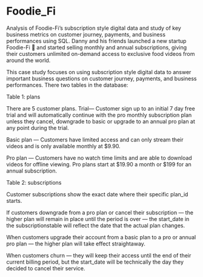 # Foodie_Fi
Analysis of Foodie-Fi’s subscription style digital data and study of key business metrics on customer journey, payments, and business performances using SQL.
Danny and his friends launched a new startup Foodie-Fi 🥑 and started selling monthly and annual subscriptions, giving their customers unlimited on-demand access to exclusive food videos from around the world.


This case study focuses on using subscription style digital data to answer important business questions on customer journey, payments, and business performances.
There two tables in the database: 


Table 1: plans

There are 5 customer plans.
Trial— Customer sign up to an initial 7 day free trial and will automatically continue with the pro monthly subscription plan unless they cancel, downgrade to basic or upgrade to an annual pro plan at any point during the trial.

Basic plan — Customers have limited access and can only stream their videos and is only available monthly at $9.90.

Pro plan — Customers have no watch time limits and are able to download videos for offline viewing. Pro plans start at $19.90 a month or $199 for an annual subscription.


Table 2: subscriptions

Customer subscriptions show the exact date where their specific plan_id starts.


If customers downgrade from a pro plan or cancel their subscription — the higher plan will remain in place until the period is over — the start_date in the subscriptionstable will reflect the date that the actual plan changes.

When customers upgrade their account from a basic plan to a pro or annual pro plan — the higher plan will take effect straightaway.

When customers churn — they will keep their access until the end of their current billing period, but the start_date will be technically the day they decided to cancel their service.
